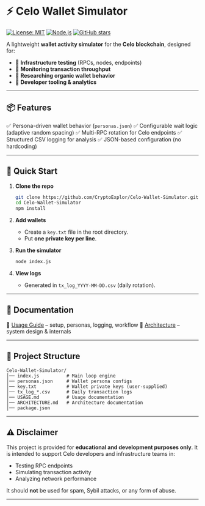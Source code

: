 # ⚡ Celo Wallet Simulator

[![License: MIT](https://img.shields.io/badge/License-MIT-blue.svg)](LICENSE)
[![Node.js](https://img.shields.io/badge/node-%3E%3D18-green)](https://nodejs.org/)
[![GitHub stars](https://img.shields.io/github/stars/CryptoExplor/Celo-Wallet-Simulator?style=social)](https://github.com/CryptoExplor/Celo-Wallet-Simulator/stargazers)

A lightweight **wallet activity simulator** for the **Celo blockchain**, designed for:

* 🔹 **Infrastructure testing** (RPCs, nodes, endpoints)
* 🔹 **Monitoring transaction throughput**
* 🔹 **Researching organic wallet behavior**
* 🔹 **Developer tooling & analytics**

---

## 📦 Features

✅ Persona-driven wallet behavior (`personas.json`)
✅ Configurable wait logic (adaptive random spacing)
✅ Multi-RPC rotation for Celo endpoints
✅ Structured CSV logging for analysis
✅ JSON-based configuration (no hardcoding)

---

## 🚀 Quick Start

1. **Clone the repo**

   ```bash
   git clone https://github.com/CryptoExplor/Celo-Wallet-Simulator.git
   cd Celo-Wallet-Simulator
   npm install
   ```

2. **Add wallets**

   * Create a `key.txt` file in the root directory.
   * Put **one private key per line**.

3. **Run the simulator**

   ```bash
   node index.js
   ```

4. **View logs**

   * Generated in `tx_log_YYYY-MM-DD.csv` (daily rotation).

---

## 📘 Documentation

📄 [Usage Guide](./USAGE.md) – setup, personas, logging, workflow
📄 [Architecture](./ARCHITECTURE.md) – system design & internals

---

## 📂 Project Structure

```
Celo-Wallet-Simulator/
│── index.js          # Main loop engine
│── personas.json     # Wallet persona configs
│── key.txt           # Wallet private keys (user-supplied)
│── tx_log_*.csv      # Daily transaction logs
│── USAGE.md          # Usage documentation
│── ARCHITECTURE.md   # Architecture documentation
│── package.json
```

---

## ⚠️ Disclaimer

This project is provided for **educational and development purposes only**.
It is intended to support Celo developers and infrastructure teams in:

* Testing RPC endpoints
* Simulating transaction activity
* Analyzing network performance

It should **not** be used for spam, Sybil attacks, or any form of abuse.

---
